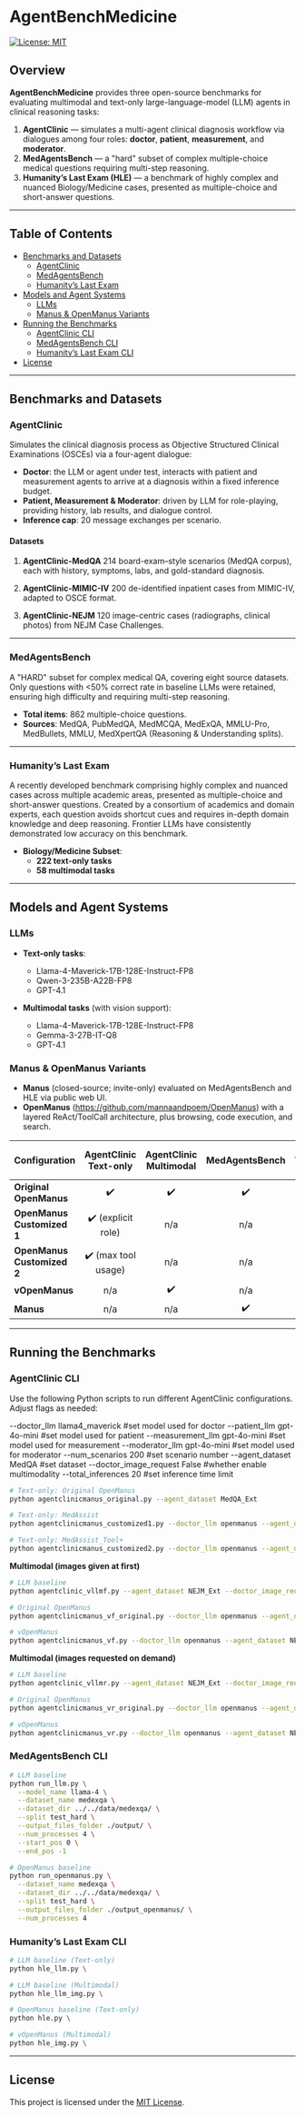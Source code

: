 # AgentBenchMedicine

[![License: MIT](https://img.shields.io/badge/License-MIT-blue.svg)](LICENSE)

<!-- You can add CI badges, code coverage badges, etc. here -->

## Overview

**AgentBenchMedicine** provides three open-source benchmarks for evaluating multimodal and text-only large-language-model (LLM) agents in clinical reasoning tasks:

1. **AgentClinic** — simulates a multi-agent clinical diagnosis workflow via dialogues among four roles: **doctor**, **patient**, **measurement**, and **moderator**.
2. **MedAgentsBench** — a "hard" subset of complex multiple-choice medical questions requiring multi-step reasoning.
3. **Humanity’s Last Exam (HLE)** — a benchmark of highly complex and nuanced Biology/Medicine cases, presented as multiple-choice and short-answer questions.

---

## Table of Contents

* [Benchmarks and Datasets](#benchmarks-and-datasets)
  * [AgentClinic](#agentclinic)
  * [MedAgentsBench](#medagentsbench)
  * [Humanity’s Last Exam](#humanitys-last-exam)
* [Models and Agent Systems](#models-and-agent-systems)
  * [LLMs](#llms)
  * [Manus & OpenManus Variants](#manus--openmanus-variants)
* [Running the Benchmarks](#running-the-benchmarks)
  * [AgentClinic CLI](#agentclinic-cli)
  * [MedAgentsBench CLI](#medagentsbench-cli)
  * [Humanity’s Last Exam CLI](#humanitys-last-exam-cli)
* [License](#license)

---

## Benchmarks and Datasets

### AgentClinic

Simulates the clinical diagnosis process as Objective Structured Clinical Examinations (OSCEs) via a four-agent dialogue:

* **Doctor**: the LLM or agent under test, interacts with patient and measurement agents to arrive at a diagnosis within a fixed inference budget.
* **Patient, Measurement & Moderator**: driven by LLM for role-playing, providing history, lab results, and dialogue control.
* **Inference cap**: 20 message exchanges per scenario.

#### Datasets

1. **AgentClinic-MedQA**
   214 board-exam–style scenarios (MedQA corpus), each with history, symptoms, labs, and gold-standard diagnosis.

2. **AgentClinic-MIMIC-IV**
   200 de-identified inpatient cases from MIMIC-IV, adapted to OSCE format.

3. **AgentClinic-NEJM**
   120 image-centric cases (radiographs, clinical photos) from NEJM Case Challenges.

---

### MedAgentsBench

A "HARD" subset for complex medical QA, covering eight source datasets. Only questions with <50% correct rate in baseline LLMs were retained, ensuring high difficulty and requiring multi-step reasoning.

* **Total items**: 862 multiple-choice questions.
* **Sources**: MedQA, PubMedQA, MedMCQA, MedExQA, MMLU-Pro, MedBullets, MMLU, MedXpertQA (Reasoning & Understanding splits).

---

### Humanity’s Last Exam

A recently developed benchmark comprising highly complex and nuanced cases across multiple academic areas, presented as multiple-choice and short-answer questions. Created by a consortium of academics and domain experts, each question avoids shortcut cues and requires in-depth domain knowledge and deep reasoning. Frontier LLMs have consistently demonstrated low accuracy on this benchmark.

* **Biology/Medicine Subset**:
  - **222 text-only tasks**
  - **58 multimodal tasks**

---

## Models and Agent Systems

### LLMs

* **Text-only tasks**:
  * Llama-4-Maverick-17B-128E-Instruct-FP8
  * Qwen-3-235B-A22B-FP8
  * GPT-4.1

* **Multimodal tasks** (with vision support):
  * Llama-4-Maverick-17B-128E-Instruct-FP8
  * Gemma-3-27B-IT-Q8
  * GPT-4.1

### Manus & OpenManus Variants

* **Manus** (closed-source; invite-only) evaluated on MedAgentsBench and HLE via public web UI.
* **OpenManus** (https://github.com/mannaandpoem/OpenManus) with a layered ReAct/ToolCall architecture, plus browsing, code execution, and search.

| Configuration              | AgentClinic Text-only | AgentClinic Multimodal | MedAgentsBench | HLE Text-only | HLE Multimodal |
|----------------------------|:---------------------:|:----------------------:|:--------------:|:-------------:|:--------------:|
| **Original OpenManus**     |          ✔️           |          ✔️            |       ✔️       |      ✔️       |      ✔️        |
| **OpenManus Customized 1** |  ✔️ (explicit role)   |          n/a           |       n/a      |      n/a      |      n/a       |
| **OpenManus Customized 2** |  ✔️ (max tool usage)  |          n/a           |       n/a      |      n/a      |      n/a       |
| **vOpenManus**             |          n/a          |         ✔️             |       n/a      |      n/a      |      ✔️        |
| **Manus**                  |          n/a          |          n/a           |       ✔️      |      ✔️       |      ✔️        |

---

## Running the Benchmarks

### AgentClinic CLI

Use the following Python scripts to run different AgentClinic configurations. Adjust flags as needed:

  --doctor_llm llama4_maverick #set model used for doctor
  --patient_llm gpt-4o-mini #set model used for patient
  --measurement_llm gpt-4o-mini #set model used for measurement
  --moderator_llm gpt-4o-mini #set model used for moderator
  --num_scenarios 200 #set scenario number
  --agent_dataset MedQA #set dataset
  --doctor_image_request False #whether enable multimodality 
  --total_inferences 20 #set inference time limit
```bash
# Text-only: Original OpenManus
python agentclinicmanus_original.py --agent_dataset MedQA_Ext

# Text-only: MedAssist
python agentclinicmanus_customized1.py --doctor_llm openmanus --agent_dataset MedQA_Ext

# Text-only: MedAssist_Tool+
python agentclinicmanus_customized2.py --doctor_llm openmanus --agent_dataset MedQA_Ext
```

**Multimodal (images given at first)**

```bash
# LLM baseline
python agentclinic_vllmf.py --agent_dataset NEJM_Ext --doctor_image_request True

# Original OpenManus
python agentclinicmanus_vf_original.py --doctor_llm openmanus --agent_dataset NEJM_Ext --doctor_image_request True

# vOpenManus 
python agentclinicmanus_vf.py --doctor_llm openmanus --agent_dataset NEJM_Ext --doctor_image_request True
```

**Multimodal (images requested on demand)**

```bash
# LLM baseline
python agentclinic_vllmr.py --agent_dataset NEJM_Ext --doctor_image_request True

# Original OpenManus
python agentclinicmanus_vr_original.py --doctor_llm openmanus --agent_dataset NEJM_Ext --doctor_image_request True

# vOpenManus
python agentclinicmanus_vr.py --doctor_llm openmanus --agent_dataset NEJM_Ext --doctor_image_request True
```

### MedAgentsBench CLI

```bash
# LLM baseline
python run_llm.py \
  --model_name llama-4 \
  --dataset_name medexqa \
  --dataset_dir ../../data/medexqa/ \
  --split test_hard \
  --output_files_folder ./output/ \
  --num_processes 4 \
  --start_pos 0 \
  --end_pos -1

# OpenManus baseline
python run_openmanus.py \
  --dataset_name medexqa \
  --dataset_dir ../../data/medexqa/ \
  --split test_hard \
  --output_files_folder ./output_openmanus/ \
  --num_processes 4
```

### Humanity’s Last Exam CLI

```bash
# LLM baseline (Text-only)
python hle_llm.py \

# LLM baseline (Multimodal)
python hle_llm_img.py \

# OpenManus baseline (Text-only)
python hle.py \

# vOpenManus (Multimodal)
python hle_img.py \
```

---

## License

This project is licensed under the [MIT License](LICENSE).
